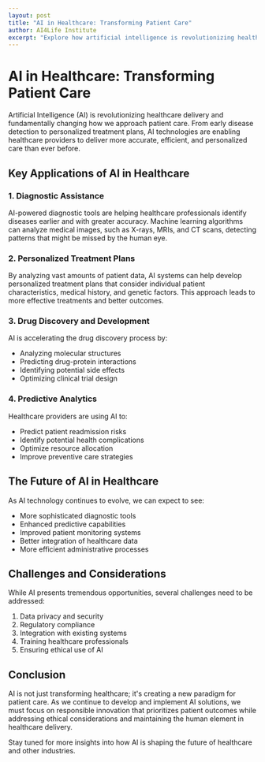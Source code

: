 ```yaml
---
layout: post
title: "AI in Healthcare: Transforming Patient Care"
author: AI4Life Institute
excerpt: "Explore how artificial intelligence is revolutionizing healthcare delivery and improving patient outcomes through innovative applications in diagnosis, treatment planning, and personalized medicine."
---
```


# AI in Healthcare: Transforming Patient Care

Artificial Intelligence (AI) is revolutionizing healthcare delivery and fundamentally changing how we approach patient care. From early disease detection to personalized treatment plans, AI technologies are enabling healthcare providers to deliver more accurate, efficient, and personalized care than ever before.

## Key Applications of AI in Healthcare

### 1. Diagnostic Assistance
AI-powered diagnostic tools are helping healthcare professionals identify diseases earlier and with greater accuracy. Machine learning algorithms can analyze medical images, such as X-rays, MRIs, and CT scans, detecting patterns that might be missed by the human eye.

### 2. Personalized Treatment Plans
By analyzing vast amounts of patient data, AI systems can help develop personalized treatment plans that consider individual patient characteristics, medical history, and genetic factors. This approach leads to more effective treatments and better outcomes.

### 3. Drug Discovery and Development
AI is accelerating the drug discovery process by:
- Analyzing molecular structures
- Predicting drug-protein interactions
- Identifying potential side effects
- Optimizing clinical trial design

### 4. Predictive Analytics
Healthcare providers are using AI to:
- Predict patient readmission risks
- Identify potential health complications
- Optimize resource allocation
- Improve preventive care strategies

## The Future of AI in Healthcare

As AI technology continues to evolve, we can expect to see:
- More sophisticated diagnostic tools
- Enhanced predictive capabilities
- Improved patient monitoring systems
- Better integration of healthcare data
- More efficient administrative processes

## Challenges and Considerations

While AI presents tremendous opportunities, several challenges need to be addressed:
1. Data privacy and security
2. Regulatory compliance
3. Integration with existing systems
4. Training healthcare professionals
5. Ensuring ethical use of AI

## Conclusion

AI is not just transforming healthcare; it's creating a new paradigm for patient care. As we continue to develop and implement AI solutions, we must focus on responsible innovation that prioritizes patient outcomes while addressing ethical considerations and maintaining the human element in healthcare delivery.

Stay tuned for more insights into how AI is shaping the future of healthcare and other industries.
